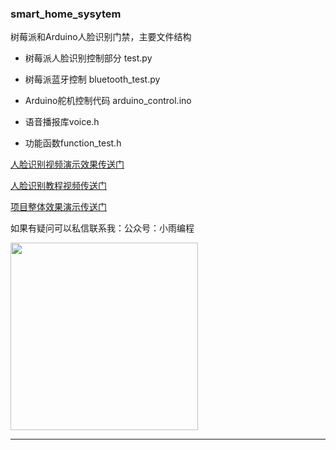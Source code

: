 ### smart_home_sysytem
树莓派和Arduino人脸识别门禁，主要文件结构

* 树莓派人脸识别控制部分 test.py
* 树莓派蓝牙控制 bluetooth_test.py

* Arduino舵机控制代码 arduino_control.ino
* 语音播报库voice.h
* 功能函数function_test.h



[人脸识别视频演示效果传送门](https://www.bilibili.com/video/av91541332/)

[人脸识别教程视频传送门](https://www.bilibili.com/video/bv1U741127yV)

[项目整体效果演示传送门](https://www.bilibili.com/video/BV19a4y1x7q7/)

如果有疑问可以私信联系我：公众号：小雨编程

<img width="300px" src="http://ww1.sinaimg.cn/large/005NKUZGgy1gdyb1you1gj30go0gsdk8.jpg"></img>

----

